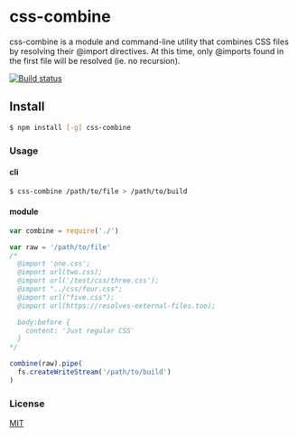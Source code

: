 # css-combine
css-combine is a module and command-line utility that combines CSS files by resolving their @import directives. At this time, only @imports found in the first file will be resolved (ie. no recursion).

[![Build status](https://travis-ci.org/michaelrhodes/css-combine.png?branch=master)](https://travis-ci.org/michaelrhodes/css-combine)

## Install
``` sh
$ npm install [-g] css-combine
```

### Usage
#### cli
``` sh
$ css-combine /path/to/file > /path/to/build
```

#### module
``` js
var combine = require('./')

var raw = '/path/to/file'
/*
  @import 'one.css';
  @import url(two.css);
  @import url('/test/css/three.css');
  @import "../css/four.css";
  @import url("five.css");
  @import url(https://resolves-external-files.too);

  body:before {
    content: 'Just regular CSS'
  }
*/

combine(raw).pipe(
  fs.createWriteStream('/path/to/build')
)
```

### License
[MIT](http://opensource.org/licenses/MIT)
